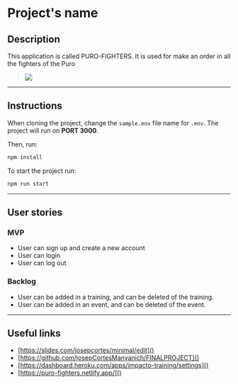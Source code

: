 # Project's name

## Description

This application is called PURO-FIGHTERS. It is used for make an order in all the fighters of the Puro

> ![](../src/images/LOGO.jpg)



---
## Instructions

When cloning the project, change the <code>sample.env</code> file name for <code>.env</code>. The project will run on **PORT 3000**.

Then, run:
```bash
npm install
```

To start the project run:
```bash
npm run start
```

---
## User stories 

### MVP

- User can sign up and create a new account
- User can login
- User can log out


### Backlog

- User can be added in a training, and can be deleted of the training.
- User can be added in an event, and can be deleted of the event.
---

## Useful links

- [https://slides.com/josepcortes/minimal/edit]()
- [https://github.com/josepCortesManyanich/FINALPROJECT]()
- [https://dashboard.heroku.com/apps/impacto-training/settings]()
- [https://puro-fighters.netlify.app/]()


